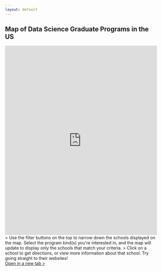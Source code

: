 ```yaml
---
layout: default
---
```


## Map of Data Science Graduate Programs in the US

<iframe src="https://map.proxi.co/r/Slg-1l4dDwnqvWMeT8_5" class="map mt-4" allow="geolocation; clipboard-write"
      width="100%" height="625px" style="border-width: 0px;" allowfullscreen></iframe>
<br>
> Use the filter buttons on the top to narrow down the schools displayed on the map. Select the program kind(s) you're interested in, and the map will update to display only the schools that match your criteria. 
> Click on a school to get directions, or view more information about that school. Try going straight to their websites!

<br>
<a href="https://map.proxi.co/r/Slg-1l4dDwnqvWMeT8_5"
target="_blank">Open in a new tab > </a>
